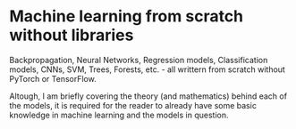 # Machine learning from scratch without libraries

Backpropagation, Neural Networks, Regression models, Classification models, CNNs, SVM, Trees, Forests, etc. - all writtern from scratch without PyTorch or TensorFlow.


Altough, I am briefly covering the theory (and mathematics) behind each of the models, it is required for the reader to already have some basic knowledge in machine learning and the models in question.
